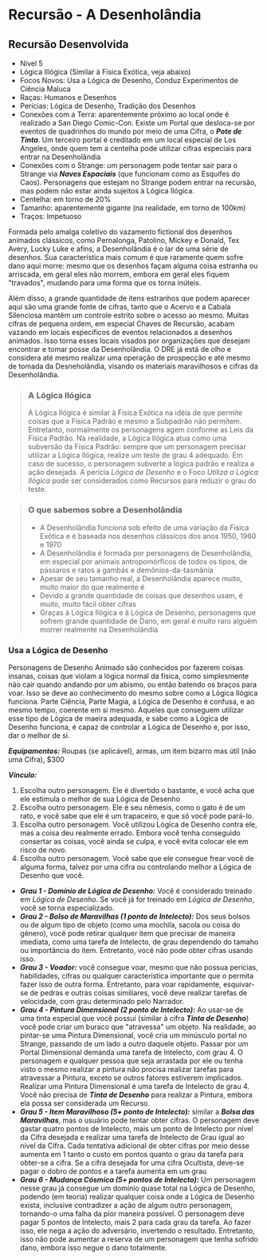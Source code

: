 # Recursão - A Desenholândia

## Recursão Desenvolvida

+ Nível 5
+ Lógica Illógica (Similar à Física Exótica, veja abaixo)
+ Focos Novos: Usa a Lógica de Desenho, Conduz Experimentos de Ciência Maluca
+ Raças: Humanos e Desenhos
+ Perícias: Lógica de Desenho, Tradição dos Desenhos
+ Conexões com a Terra: aparentemente próximo ao local onde é realizado a San Diego Comic-Con. Existe um Portal que desloca-se por eventos de quadrinhos do mundo por meio de uma Cifra, o ___Pote de Tinta___. Um terceiro portal é creditado em um local especial de Los Angeles, onde quem tem a centelha pode utilizar cifras especiais para entrar na Desenholândia
+ Conexões com o Strange: um personagem pode tentar sair para o Strange via ___Naves Espaciais___ (que funcionam como as Esquifes do Caos). Personagens que estejam no Strange podem entrar na recursão, mas podem não estar ainda sujeitos à Lógica Ilógica.
+ Centelha: em torno de 20%
+ Tamanho: aparentemente gigante (na realidade, em torno de 100km)
+ Traços: Impetuoso

Formada pelo amalga coletivo do vazamento fictional dos desenhos animados clássicos, como Pernalonga, Patolino, Mickey e Donald, Tex Avery, Lucky Luke e afins, a Desenholândia é o lar de uma série de desenhos. Sua característica mais comum é que raramente quem sofre dano aqui morre: mesmo que os desenhos façam alguma coisa estranha ou arriscada, em geral eles não morrem, embora em geral eles fiquem "travados", mudando para uma forma que os torna inúteis.

Além disso, a grande quantidade de itens estranhos que podem aparecer aqui são uma grande fonte de cifras, tanto que o Acervo e a Cabala Silenciosa mantêm um controle estrito sobre o acesso ao mesmo. Muitas cifras de pequena ordem, em especial Chaves de Recursão, acabam vazando em locais específicos de eventos relacionados a desenhos animados. Isso torna esses locais visados por organizações que desejam encontrar e tomar posse da Desenholândia. O DRE já está de olho e considera até mesmo realizar uma operação de prospecção e até mesmo de tomada da Desneholândia, visando os materiais maravilhosos e cifras da Desenholândia.

> ### A Lógica Ilógica
>
> A Lógica Ilógica é similar à Física Exótica na idéia de que permite coisas que a Física Padrão e mesmo a Subpadrão não permitem. Entretanto, normalmente os personagens agem conforme as Leis da Física Padrão. Na realidade, a Lógica Ilógica atua como uma subversão da Física Padrão: sempre que um personagem precisar utilizar a Lógica Ilógica, realize um teste de grau 4 adequado. Em caso de sucesso, o personagem subverte a lógica padrão e realiza a ação desejada. A perícia _Lógica de Desenho_ e o Foco _Utiliza a Lógica Ilógica_ pode ser considerados como Recursos para reduzir o grau do teste.



> ### O que sabemos sobre a Desenholândia
>
> + A Desenholândia funciona sob efeito de uma variação da Física Exótica e é baseada nos desenhos clássicos dos anos 1950, 1960 e 1970
> + A Desenholândia é formada por personagens de Desenholândia, em especial por animais antropomórficos de todos os tipos, de pássaros e ratos a gambás e demônios-da-tasmânia
> + Apesar de seu tamanho real, a Desenholândia aparece muito, muito maior do que realmente é
> + Devido a grande quantidade de coisas que desenhos usam, é muito, muito fácil obter cifras
> + Graças à Lógica Ilógica e à Lógica de Desenho, personagens que sofrem grande quantidade de Dano, em geral é muito raro alguém morrer realmente na Desenholândia

### Usa a Lógica de Desenho

Personagens de Desenho Animado são conhecidos por fazerem coisas insanas, coisas que violam a lógica normal da física, como simplesmente não cair quando andando por um abismo, ou então batendo os braços para voar. Isso se deve ao conhecimento do mesmo sobre como a Lógica Ilógica funciona. Parte Ciência, Parte Magia, a Lógica de Desenho é confusa, e ao mesmo tempo, coerente em si mesmo. Aqueles que conseguem utilizar esse tipo de Lógica de maeira adequada, e sabe como a Lógica de Desenho funciona, é capaz de controlar a Lógica de Desenho e, por isso, dar o melhor de si.

___Equipamentos:___ Roupas (se aplicável), armas, um item bizarro mas útil (não uma Cifra), $300

___Vínculo:___ 

1. Escolha outro personagem. Ele é divertido o bastante, e você acha que ele estimula o melhor de sua Lógica de Desenho
2. Escolha outro personagem. Ele é seu nêmesis, como o gato é de um rato, e você sabe que ele é um trapaceiro, e que só você pode pará-lo.
3. Escolha outro personagem. Você utilizou Lógica de Desenho contra ele, mas a coisa deu realmente errado. Embora você tenha conseguido consertar as coisas, você ainda se culpa, e você evita colocar ele em risco de novo.
4. Escolha outro personagem. Você sabe que ele consegue frear você de alguma forma, talvez por uma cifra ou controlando melhor a Lógica de Desenho que você.

+ ___Grau 1 - Domínio de Lógica de Desenho:___ Você é considerado treinado em _Lógica de Desenho_. Se você já for treinado em _Lógica de Desenho_, você se torna especializado.
+ ___Grau 2 - Bolso de Maravilhas (1 ponto de Intelecto):___ Dos seus bolsos ou de algum tipo de objeto (como uma mochila, sacola ou coisa do gênero), você pode retirar qualquer item que precisar de maneira imediata, como uma tarefa de Intelecto, de grau dependendo do tamaho ou importância do item. Entretanto, você não pode obter cifras usando isso.
+ ___Grau 3 - Voador:___ você consegue voar, mesmo que não possua perícias, habilidades, cifras ou qualquer característica importante que o permita fazer isso de outra forma. Entretanto, para voar rapidamente, esquivar-se de pedras e outras coisas similiares, você deve realizar tarefas de velocidade, com grau determinado pelo Narrador.
+ ___Grau 4 - Pintura Dimensional (2 ponto de Intelecto):___ Ao usar-se de uma tinta especial que você possui (similar à cifra ___Tinta de Desenho___) você pode criar um buraco que "atravessa" um objeto. Na realidade, ao pintar-se uma Pintura Dimensional, você cria um minúsculo portal no Strange, passando de um lado a outro daquele objeto. Passar por um Portal Dimensional demanda uma tarefa de Intelecto, com grau 4. O personagem e qualquer pessoa que seja arrastada por ele ou tenha visto o mesmo realizar a pintura não procisa realizar tarefas para atravessar a Pintura, exceto se outros fatores estiverem implicados. Realizar uma Pintura Dimensional é uma tarefa de Intelecto de grau 4. Você não precisa de ___Tinta de Desenho___ para realizar a Pintura, embora ela possa ser considerada um Recurso.
+ ___Grau 5 - Item Maravilhoso (5+ ponto de Intelecto):___ similar a ___Bolsa das Maravilhas___, mas o usuário pode tentar obter cifras. O personagem deve gastar quatro pontos de Intelecto, mais um ponto de Intelecto por nível da Cifra desejada e realizar uma tarefa de Intelecto de Grau igual ao nível da Cifra. Cada tentativa adicional de obter cifras por meio desse aumenta em 1 tanto o custo em pontos quanto o grau da tarefa para obter-se a cifra. Se a cifra desejada for uma cifra Ocultista, deve-se pagar o dobro de pontos e a tarefa aumenta em um grau
+ ___Grau 6 - Mudança Cósmica (5+ pontos de Intelecto):___ Um personagem nesse grau já consegue um domínio quase total na Lógica de Desenho, podendo (em teoria) realizar qualquer coisa onde a Lógica de Desenho exista, inclusive contradizer a ação de algum outro personagem, tornando-o uma falha da pior maneira possível. O personagem deve pagar 5 pontos de Intelecto, mais 2 para cada grau da tarefa. Ao fazer isso, ele nega a ação do adversário, invertendo o resultado. Entretanto, isso não pode aumentar a reserva de um personagem que tenha sofrido dano, embora isso negue o dano totalmente.
